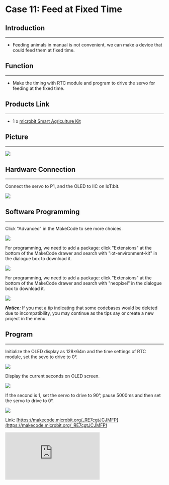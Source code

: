 # Case 11: Feed at Fixed Time


##  Introduction
---

- Feeding animals in manual is not convenient, we can make a device that could feed them at fixed time.

##  Function
---
- Make the timing with RTC module and program to drive the servo for feeding at the fixed time.

## Products Link
---
- 1 x [microbit Smart Agriculture Kit](https://shop.elecfreaks.com/products/elecfreaks-micro-bit-smart-agriculture-kit-without-micro-bit-board?_pos=2&_sid=2c86b7764&_ss=r)

## Picture
---
![](./images/microbit-Smart-Agriculture-Kit-case-01-02.png)

## Hardware Connection
---

Connect the servo to P1, and the OLED to IIC on IoT:bit.

![](./images/microbit-Smart-Agriculture-Kit-case-11-03.png)

## Software Programming

---

Click "Advanced" in the MakeCode to see more choices.

![](./images/microbit-Smart-Agriculture-Kit-case-01-04.png)

For programming, we need to add a package: click "Extensions" at the bottom of the MakeCode drawer and search with "iot-environment-kit" in the dialogue box to download it.

![](./images/microbit-Smart-Agriculture-Kit-case-01-05.png)

For programming, we need to add a package: click "Extensions" at the bottom of the MakeCode drawer and search with "neopixel" in the dialogue box to download it.

![](./images/microbit-Smart-Agriculture-Kit-case-01-06.png)

***Notice:*** If you met a tip indicating that some codebases would be deleted due to incompatibility, you may continue as the tips say or create a new project in the menu.

## Program

---

Initialize the OLED display as 128×64m and the time settings of RTC module, set the sevo to drive to 0°.

![](./images/microbit-Smart-Agriculture-Kit-case-11-07.png)

Display the current seconds on OLED screen.

![](./images/microbit-Smart-Agriculture-Kit-case-11-08.png)

If the second is 1, set the servo to drive to 90°, pause 5000ms and then set the servo to drive to 0°.

![](./images/microbit-Smart-Agriculture-Kit-case-11-09.png)

Link: [https://makecode.microbit.org/_RE7cgtJCJMFP](https://makecode.microbit.org/_RE7cgtJCJMFP)

<div
    style={{
        position: 'relative',
        paddingBottom: '60%',
        overflow: 'hidden',
    }}
>
    <iframe
        src="https://makecode.microbit.org/_RE7cgtJCJMFP"
        frameborder="0"
        sandbox="allow-popups allow-forms allow-scripts allow-same-origin"
        style={{
            position: 'absolute',
            width: '100%',
            height: '100%',
        }}
    />
</div>


## Result
---
- The device makes the feeding every 1 minute.
